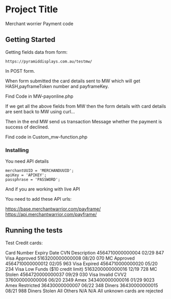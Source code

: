 # Project Title

Merchant worrier Payment code

## Getting Started

Getting fields data from form:

`````````
https://pyramiddisplays.com.au/testmw/ 
````````````

In POST form.

When form submitted the card details sent to MW which will get HASH,payframeToken number and payframeKey.

Find Code in MW-payonline.php

If we get all the above fields from MW then the form details with card details are sent back to MW using curl...

Then in the end MW send us transaction Message whether the payment is success of declined.

Find code in Custom_mw-function.php

### Installing

You need API details

```
merchantUUID = 'MERCHANDUUID';
apiKey = 'APIKEY';
passphrase = 'PASSWORD';

```
And if you are working with live API

You need to add these API urls:

https://base.merchantwarrior.com/payframe/ 
https://api.merchantwarrior.com/payframe/

## Running the tests

Test Credit cards:

Card Number	Expiry Date	CVN	Description
4564710000000004	02/29	847	Visa Approved
5163200000000008	08/20	070	MC Approved
4564710000000012	02/05	963	Visa Expired
4564710000000020	05/20	234	Visa Low Funds ($10 credit limit)
5163200000000016	12/19	728	MC Stolen
4564720000000037	09/29	030	Visa Invalid CVV2
376000000000006	06/20	2349	Amex
343400000000016	01/29	9023	Amex Restricted
36430000000007	06/22	348	Diners
36430000000015	08/21	988	Diners Stolen
All Others	N/A	N/A	All unknown cards are rejected


